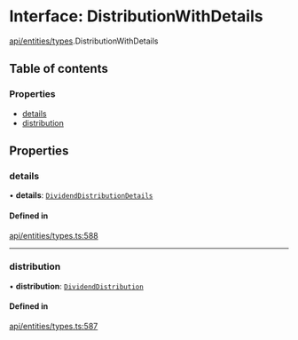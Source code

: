 # Interface: DistributionWithDetails

[api/entities/types](../wiki/api.entities.types).DistributionWithDetails

## Table of contents

### Properties

- [details](../wiki/api.entities.types.DistributionWithDetails#details)
- [distribution](../wiki/api.entities.types.DistributionWithDetails#distribution)

## Properties

### details

• **details**: [`DividendDistributionDetails`](../wiki/api.entities.DividendDistribution.types.DividendDistributionDetails)

#### Defined in

[api/entities/types.ts:588](https://github.com/PolymeshAssociation/polymesh-sdk/blob/9a8715021/src/api/entities/types.ts#L588)

___

### distribution

• **distribution**: [`DividendDistribution`](../wiki/api.entities.DividendDistribution.DividendDistribution)

#### Defined in

[api/entities/types.ts:587](https://github.com/PolymeshAssociation/polymesh-sdk/blob/9a8715021/src/api/entities/types.ts#L587)
